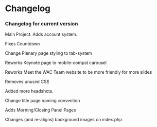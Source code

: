 <h1>Changelog</h1>
<h3>Changelog for current version</h3>

Main Project: Adds account system.

Fixes Countdown

Change Plenary page styling to tab-system

Reworks Keynote page to mobile-compat carousel

Reworks Meet the WAC Team website to be more friendly for more slides

Removes unused CSS

Added more headshots.

Change title page naming convention

Adds Morning/Closing Panel Pages

Changes (and re-aligns) background images on index.php

